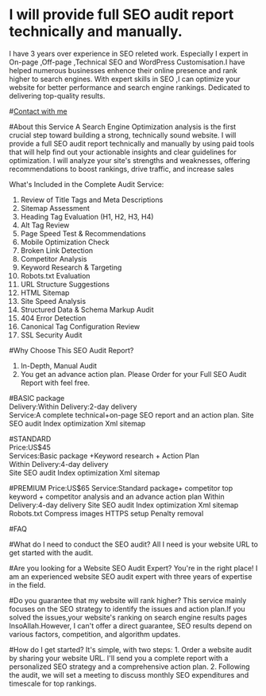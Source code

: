 # I will provide full SEO audit report technically and manually.
I have 3 years over experience in SEO releted work. Especially I expert in On-page ,Off-page ,Technical SEO and WordPress Customisation.I have helped numerous businesses enhence their online presence and rank higher to search engines. With expert skills in SEO ,I can optimize your website for better performance and search engine rankings. Dedicated to delivering top-quality results.

#[Contact with me](https://wa.me/+8801609307301)

#About this Service
A Search Engine Optimization analysis is the first crucial step toward building a strong, technically sound website. I will provide a full SEO audit report technically and manually by using paid tools that will help find out your actionable insights and clear guidelines for optimization.
I will analyze your site's strengths and weaknesses, offering recommendations to boost rankings, drive traffic, and increase sales

What's Included in the Complete Audit Service:

1. Review of Title Tags and Meta Descriptions
2. Sitemap Assessment
3. Heading Tag Evaluation (H1, H2, H3, H4)
4. Alt Tag Review
5. Page Speed Test & Recommendations
6. Mobile Optimization Check
7. Broken Link Detection
8. Competitor Analysis
9. Keyword Research & Targeting
10. Robots.txt Evaluation
11. URL Structure Suggestions
12. HTML Sitemap
13. Site Speed Analysis
14. Structured Data & Schema Markup Audit
15. 404 Error Detection
16. Canonical Tag Configuration Review
17. SSL Security Audit
    
#Why Choose This SEO Audit Report?

1. In-Depth, Manual Audit
2. You get an advance action plan.
Please Order for your Full SEO Audit Report with feel free.

#BASIC package                                                     
Delivery:Within Delivery:2-day delivery                                                                                
Service:A complete technical+on-page SEO report and an action plan.
Site SEO audit
Index optimization
Xml sitemap
                                                                                                                 
#STANDARD                                                                                                                                   
Price:US$45                                                                                                                                                       
Services:Basic package +Keyword research + Action Plan        
Within Delivery:4-day delivery  
Site SEO audit
Index optimization
Xml sitemap

#PREMIUM
Price:US$65
Service:Standard package+ competitor top keyword + competitor analysis and an advance action plan
Within Delivery:4-day delivery 
Site SEO audit
Index optimization
Xml sitemap
Robots.txt
Compress images
HTTPS setup
Penalty removal

#FAQ

#What do I need to conduct the SEO audit?
All I need is your website URL to get started with the audit.

#Are you looking for a Website SEO Audit Expert?
You're in the right place! I am an experienced website SEO audit expert with three years of expertise in the field.

#Do you guarantee that my website will rank higher?
This service mainly focuses on the SEO strategy to identify the issues and action plan.If you solved the issues,your website's ranking on search engine results 
pages InsoAllah.However, I can't offer a direct guarantee, SEO results depend on various factors, competition, and algorithm updates.

#How do I get started?
It's simple, with two steps: 1. Order a website audit by sharing your website URL. I'll send you a complete report with a personalized SEO strategy and a 
comprehensive action plan. 2. Following the audit, we will set a meeting to discuss monthly SEO expenditures and timescale for top rankings.

